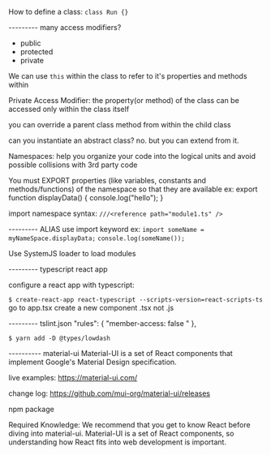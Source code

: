 

How to define a class:
```class Run {}```


---------  many access modifiers?
- public
- protected
- private

We can use ```this``` within the class to refer to it's properties and methods within

Private Access Modifier: the property(or method) of the class can be accessed only within the class itself

you can override a parent class method from within the child class

can you instantiate an abstract class? no. but you can extend from it. 

Namespaces: help you organize your code into the logical units and avoid possible collisions with 3rd party code

You must EXPORT properties (like variables, constants and methods/functions) of the namespace so that they are available
ex:
    export function displayData() {
      console.log("hello");
    }

import namespace syntax:
```///<reference path="module1.ts" />```


--------- ALIAS
use import keyword
ex:
```import someName = myNameSpace.displayData;```
```console.log(someName());```

Use SystemJS loader to load modules



--------- typescript react app

configure a react app with typescript:

```$ create-react-app react-typescript --scripts-version=react-scripts-ts```
go to app.tsx
create a new component .tsx not .js




--------- tslint.json
"rules": {
  "member-access: false "
},

```$ yarn add -D @types/lowdash```




---------- material-ui
Material-UI is a set of React components that implement Google's Material Design specification.

live examples: https://material-ui.com/

change log: https://github.com/mui-org/material-ui/releases

npm package

Required Knowledge: We recommend that you get to know React before diving into material-ui. Material-UI is a set of React components, so understanding how React fits into web development is important.


